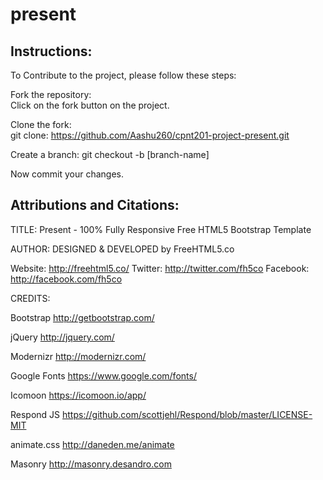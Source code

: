 # present

## Instructions:

To Contribute to the project, please follow these steps:

Fork the repository:  
Click on the fork button on the project.

Clone the fork:  
git clone: https://github.com/Aashu260/cpnt201-project-present.git

Create a branch:
git checkout -b [branch-name]

Now commit your changes.

## Attributions and Citations:

TITLE:
Present - 100% Fully Responsive Free HTML5 Bootstrap Template

AUTHOR:
DESIGNED & DEVELOPED by FreeHTML5.co

Website: http://freehtml5.co/
Twitter: http://twitter.com/fh5co
Facebook: http://facebook.com/fh5co

CREDITS:

Bootstrap
http://getbootstrap.com/

jQuery
http://jquery.com/

Modernizr
http://modernizr.com/

Google Fonts
https://www.google.com/fonts/

Icomoon
https://icomoon.io/app/

Respond JS
https://github.com/scottjehl/Respond/blob/master/LICENSE-MIT

animate.css
http://daneden.me/animate

Masonry
http://masonry.desandro.com
